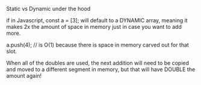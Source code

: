 Static vs Dynamic under the hood

if in Javascript, const a = [3]; will default to a DYNAMIC array, meaning it makes 2x the amount of space in memory just in case you want to add more.

a.push(4); // is O(1) because there is space in memory carved out for that slot.

When all of the doubles are used, the next addition will need to be copied and moved to a different segment in memory, but that will have DOUBLE the amount again!
